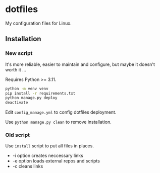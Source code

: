 # dotfiles

My configuration files for Linux.

## Installation

### New script

It's more reliable, easier to maintain and configure, but maybe it doesn't worth it ...

Requires Python >= 3.11.
```bash
python -m venv venv
pip install -r requirements.txt
python manage.py deploy
deactivate
```

Edit `config_manage.yml` to config dotfiles deployment.

Use `python manage.py clean` to remove installation.

### Old script

Use `install` script to put all files in places.
- -i option creates neccessary links
- -e option loads external repos and scripts
- -c cleans links

